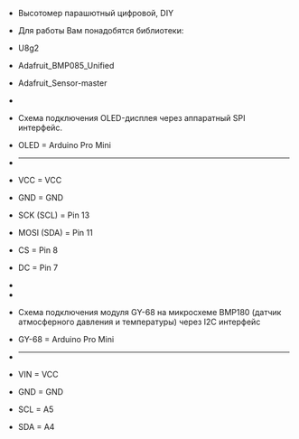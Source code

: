  *   Высотомер парашютный цифровой, DIY
 
 *   Для работы Вам понадобятся библиотеки:
 *   U8g2
 *   Adafruit_BMP085_Unified
 *   Adafruit_Sensor-master
 *    
 *   Схема подключения OLED-дисплея через аппаратный SPI интерфейс.
 *   OLED        = Arduino Pro Mini
 *   -----------------------------
 *   VCC         = VCC
 *   GND         = GND
 *   SCK (SCL)   = Pin 13
 *   MOSI (SDA)  = Pin 11
 *   CS          = Pin 8
 *   DC          = Pin 7
 *   
 *   
 *   Схема подключения модуля GY-68 на микросхеме BMP180 (датчик атмосферного давления и температуры) через I2C интерфейс
 *   GY-68       = Arduino Pro Mini
 *   -----------------------------
 *   VIN         = VCC
 *   GND         = GND
 *   SCL         = A5
 *   SDA         = A4
